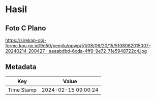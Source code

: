 # Hasil

## Foto C Plano

https://sirekap-obj-formc.kpu.go.id/9d50/pemilu/ppwp/51/08/06/20/15/5108062015007-20240214-200427--aeaabdbd-6cda-4ff9-9e72-71e5948722c4.jpg


## Metadata

| Key        | Value               |
| ---------- | ------------------- |
| Time Stamp | 2024-02-15 09:00:24 |




